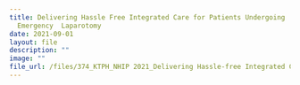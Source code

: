 ```yaml
---
title: Delivering Hassle Free Integrated Care for Patients Undergoing
  Emergency  Laparotomy
date: 2021-09-01
layout: file
description: ""
image: ""
file_url: /files/374_KTPH_NHIP 2021_Delivering Hassle-free Integrated Care - COMBINED.pdf
---
```


